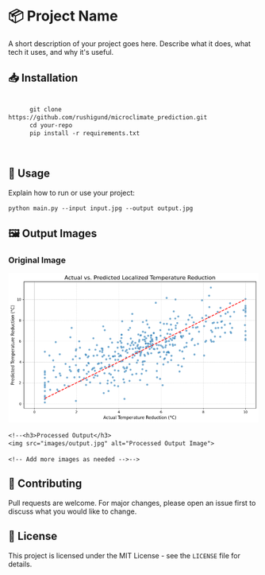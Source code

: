 <!DOCTYPE html>
<html lang="en">
<head>
  <meta charset="UTF-8">
  <meta name="viewport" content="width=device-width, initial-scale=1">

</head>
<body>

  <h1>📦 Project Name</h1>
  <p>A short description of your project goes here. Describe what it does, what tech it uses, and why it's useful.</p>

  <h2>📥 Installation</h2>
  <pre>
    <code>
      git clone https://github.com/rushigund/microclimate_prediction.git
      cd your-repo
      pip install -r requirements.txt
    </code>
  </pre>

  <h2>🚀 Usage</h2>
  <p>Explain how to run or use your project:</p>
  <pre><code>python main.py --input input.jpg --output output.jpg</code></pre>

  <h2>🖼️ Output Images</h2>
  <div class="image-gallery">
    <h3>Original Image</h3>
    <img src="Dashbards/download.png" alt="Original Input Image">

    <!--<h3>Processed Output</h3>
    <img src="images/output.jpg" alt="Processed Output Image">

    <!-- Add more images as needed -->-->
  </div>

  <h2>🤝 Contributing</h2>
  <p>Pull requests are welcome. For major changes, please open an issue first to discuss what you would like to change.</p>

  <h2>📄 License</h2>
  <p>This project is licensed under the MIT License - see the <code>LICENSE</code> file for details.</p>

</body>
</html>
